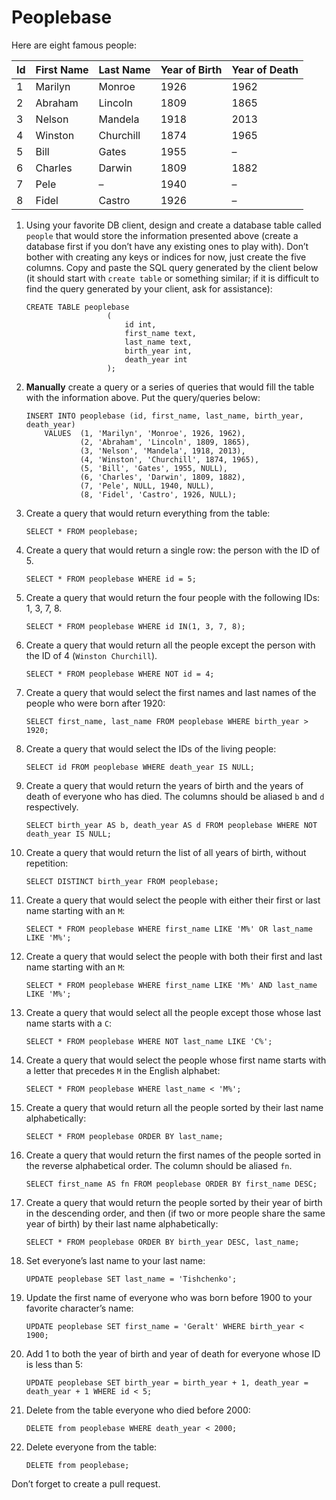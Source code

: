 # Peoplebase

Here are eight famous people: 

| Id | First Name | Last Name | Year of Birth | Year of Death |
|----|------------|-----------|---------------|---------------|
| 1  | Marilyn    | Monroe    | 1926          | 1962          |
| 2  | Abraham    | Lincoln   | 1809          | 1865          |
| 3  | Nelson     | Mandela   | 1918          | 2013          |
| 4  | Winston    | Churchill | 1874          | 1965          |
| 5  | Bill       | Gates     | 1955          | –             |
| 6  | Charles    | Darwin    | 1809          | 1882          |
| 7  | Pele       | –         | 1940          | –             |
| 8  | Fidel      | Castro    | 1926          | –             |

1. Using your favorite DB client, design and create a database table called `people` that would store the information presented above (create a database first if you don’t have any existing ones to play with). Don’t bother with creating any keys or indices for now, just create the five columns. Copy and paste the SQL query generated by the client below (it should start with `create table` or something similar; if it is difficult to find the query generated by your client, ask for assistance):

    ```postgresql
    CREATE TABLE peoplebase
                      (
                          id int,
                          first_name text,
                          last_name text,
                          birth_year int,
                          death_year int
                      );
    ```

2. **Manually** create a query or a series of queries that would fill the table with the information above. Put the query/queries below:

    ```postgresql
    INSERT INTO peoplebase (id, first_name, last_name, birth_year, death_year)
        VALUES  (1, 'Marilyn', 'Monroe', 1926, 1962),
                (2, 'Abraham', 'Lincoln', 1809, 1865),
                (3, 'Nelson', 'Mandela', 1918, 2013),
                (4, 'Winston', 'Churchill', 1874, 1965),
                (5, 'Bill', 'Gates', 1955, NULL),
                (6, 'Charles', 'Darwin', 1809, 1882),
                (7, 'Pele', NULL, 1940, NULL),
                (8, 'Fidel', 'Castro', 1926, NULL);
    ```

3. Create a query that would return everything from the table:

    ```postgresql
    SELECT * FROM peoplebase;
    ```
    
4. Create a query that would return a single row: the person with the ID of 5.

    ```postgresql
    SELECT * FROM peoplebase WHERE id = 5;
    ```

5. Create a query that would return the four people with the following IDs: 1, 3, 7, 8.

    ```postgresql
    SELECT * FROM peoplebase WHERE id IN(1, 3, 7, 8);
    ```

6. Create a query that would return all the people except the person with the ID of 4 (`Winston Churchill`).

    ```postgresql
    SELECT * FROM peoplebase WHERE NOT id = 4;
    ```

7. Create a query that would select the first names and last names of the people who were born after 1920:

    ```postgresql
    SELECT first_name, last_name FROM peoplebase WHERE birth_year > 1920;
    ```
    
8. Create a query that would select the IDs of the living people:

    ```postgresql
    SELECT id FROM peoplebase WHERE death_year IS NULL;
    ```
    
9. Create a query that would return the years of birth and the years of death of everyone who has died. The columns should be aliased `b` and `d` respectively.

    ```postgresql
    SELECT birth_year AS b, death_year AS d FROM peoplebase WHERE NOT death_year IS NULL;
    ```
    
10. Create a query that would return the list of all years of birth, without repetition:

    ```postgresql
    SELECT DISTINCT birth_year FROM peoplebase;
    ```

11. Create a query that would select the people with either their first or last name starting with an `M`:

    ```postgresql
    SELECT * FROM peoplebase WHERE first_name LIKE 'M%' OR last_name LIKE 'M%';
    ```

12. Create a query that would select the people with both their first and last name starting with an `M`:

    ```postgresql
    SELECT * FROM peoplebase WHERE first_name LIKE 'M%' AND last_name LIKE 'M%';
    ```
    
13. Create a query that would select all the people except those whose last name starts with a `C`:

    ```postgresql
    SELECT * FROM peoplebase WHERE NOT last_name LIKE 'C%';
    ```
    
14. Create a query that would select the people whose first name starts with a letter that precedes `M` in the English alphabet:

    ```postgresql
    SELECT * FROM peoplebase WHERE last_name < 'M%';
    ```
    
15. Create a query that would return all the people sorted by their last name alphabetically:

    ```postgresql
    SELECT * FROM peoplebase ORDER BY last_name;
    ```

16. Create a query that would return the first names of the people sorted in the reverse alphabetical order. The column should be aliased `fn`.

    ```postgresql
    SELECT first_name AS fn FROM peoplebase ORDER BY first_name DESC;
    ```

17. Create a query that would return the people sorted by their year of birth in the descending order, and then (if two or more people share the same year of birth) by their last name alphabetically:

    ```postgresql
    SELECT * FROM peoplebase ORDER BY birth_year DESC, last_name;
    ```
    
18. Set everyone’s last name to your last name:

    ```postgresql
    UPDATE peoplebase SET last_name = 'Tishchenko';
    ```
    
19. Update the first name of everyone who was born before 1900 to your favorite character’s name:

    ```postgresql
    UPDATE peoplebase SET first_name = 'Geralt' WHERE birth_year < 1900;
    ```
    
20. Add 1 to both the year of birth and year of death for everyone whose ID is less than 5:

    ```postgresql
    UPDATE peoplebase SET birth_year = birth_year + 1, death_year = death_year + 1 WHERE id < 5;
    ```

21. Delete from the table everyone who died before 2000:

    ```postgresql
    DELETE from peoplebase WHERE death_year < 2000;
    ```

22. Delete everyone from the table:

    ```postgresql
    DELETE from peoplebase;
    ```
    
Don’t forget to create a pull request.
